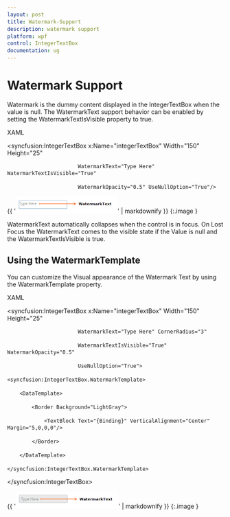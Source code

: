 ```yaml
---
layout: post
title: Watermark-Support
description: watermark support
platform: wpf
control: IntegerTextBox 
documentation: ug
---
```


# Watermark Support

Watermark is the dummy content displayed in the IntegerTextBox when the value is null. The WatermarkText support behavior can be enabled by setting the WatermarkTextIsVisible property to true.

XAML



<syncfusion:IntegerTextBox x:Name="integerTextBox" Width="150" Height="25" 

                           WatermarkText="Type Here" WatermarkTextIsVisible="True" 

                           WatermarkOpacity="0.5" UseNullOption="True"/>



{{ '![](Watermark-Support_images/Watermark-Support_img1.png)' | markdownify }}
{:.image }


WatermarkText automatically collapses when the control is in focus. On Lost Focus the WatermarkText comes to the visible state if the Value is null and the WatermarkTextIsVisible is true.

## Using the WatermarkTemplate

You can customize the Visual appearance of the Watermark Text by using the WatermarkTemplate property.

XAML



<syncfusion:IntegerTextBox x:Name="integerTextBox" Width="150" Height="25"

                           WatermarkText="Type Here" CornerRadius="3" 

                           WatermarkTextIsVisible="True" WatermarkOpacity="0.5" 

                           UseNullOption="True">

    <syncfusion:IntegerTextBox.WatermarkTemplate>

        <DataTemplate>

            <Border Background="LightGray">

                <TextBlock Text="{Binding}" VerticalAlignment="Center" Margin="5,0,0,0"/>

            </Border>

        </DataTemplate>

    </syncfusion:IntegerTextBox.WatermarkTemplate>

</syncfusion:IntegerTextBox>



{{ '![](Watermark-Support_images/Watermark-Support_img2.png)' | markdownify }}
{:.image }


